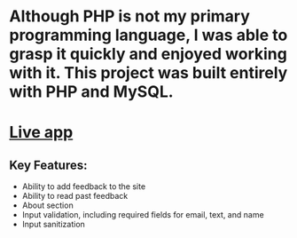 # Although PHP is not my primary programming language, I was able to grasp it quickly and enjoyed working with it. This project was built entirely with PHP and MySQL.

# [Live app](https://app-feedback-php.herokuapp.com)

## Key Features:

- Ability to add feedback to the site
- Ability to read past feedback
- About section
- Input validation, including required fields for email, text, and name
- Input sanitization
